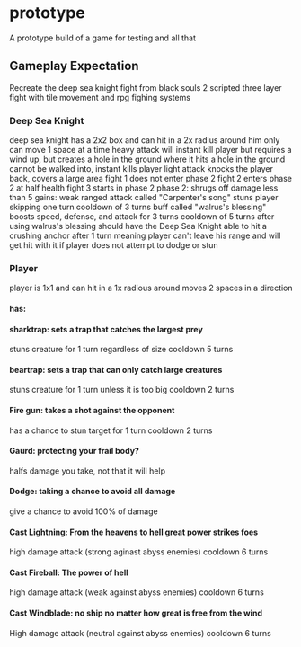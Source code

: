 # prototype
A prototype build of a game for testing and all that

## Gameplay Expectation
Recreate the deep sea knight fight from black souls 2
scripted three layer fight with tile movement and rpg fighing systems

### Deep Sea Knight
deep sea knight has a 2x2 box and can hit in a 2x radius around him
only can move 1 space at a time
heavy attack will instant kill player but requires a wind up, but creates a hole in the ground where it hits
a hole in the ground cannot be walked into, instant kills player
light attack knocks the player back, covers a large area
fight 1 does not enter phase 2
fight 2 enters phase 2 at half health
fight 3 starts in phase 2
phase 2:
shrugs off damage less than 5
gains:
weak ranged attack called "Carpenter's song" stuns player skipping one turn cooldown of 3 turns
buff called "walrus's blessing" boosts speed, defense, and attack for 3 turns cooldown of 5 turns
after using walrus's blessing should have the Deep Sea Knight able to hit a crushing anchor after 1 turn meaning player can't leave his range and will get hit with it if player does not attempt to dodge or stun

### Player
player is 1x1 and can hit in a 1x radious around
moves 2 spaces in a direction

#### has:
#### sharktrap: sets a trap that catches the largest prey
stuns creature for 1 turn regardless of size
cooldown 5 turns

#### beartrap: sets a trap that can only catch large creatures
stuns creature for 1 turn unless it is too big
cooldown 2 turns

#### Fire gun: takes a shot against the opponent
has a chance to stun target for 1 turn
cooldown 2 turns

#### Gaurd: protecting your frail body?
halfs damage you take, not that it will help

#### Dodge: taking a chance to avoid all damage
give a chance to avoid 100% of damage

#### Cast Lightning: From the heavens to hell great power strikes foes
high damage attack (strong aginast abyss enemies)
cooldown 6 turns

#### Cast Fireball: The power of hell
high damage attack (weak against abyss enemies)
cooldown 6 turns

#### Cast Windblade: no ship no matter how great is free from the wind
High damage attack (neutral against abyss enemies)
cooldown 6 turns
